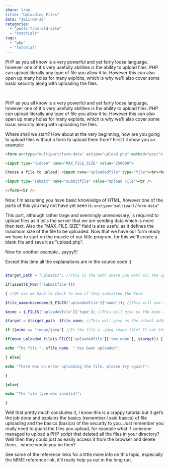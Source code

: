 ```yaml
---
share: true
title: "Uploading Files"
date: "2011-09-30"
categories: 
  - "posts-from-old-site"
  - "tutorials"
tags: 
  - "php"
  - "tutorial"
---
```


PHP as you all know is a very powerful and yet fairly loose language, however one of it's very usefully abilities is the ability to upload files. PHP can upload literally any type of file you allow it to. However this can also open up many holes for many exploits, which is why we'll also cover some basic security along with uploading the files.

 

PHP as you all know is a very powerful and yet fairly loose language, however one of it's very usefully abilities is the ability to upload files. PHP can upload literally any type of file you allow it to. However this can also open up many holes for many exploits, which is why we'll also cover some basic security along with uploading the files.

Where shall we start? How about at the very beginning, how are you going to upload files without a form to upload them from? First I'll show you an example: 

```html
<form enctype="multipart/form-data" action="upload.php" method="post">

<input type="hidden" name="MAX_FILE_SIZE" value="250000">

Choose a file to upload: <input name="uploadedfile" type="file"><br><br />

<input type="submit" name="submitfile" value="Upload File"><br />

</form><br />
``` 

Now, I'm assuming you have basic knowledge of HTML, however one of the parts of this you may not have yet seen is: `enctype="multipart/form-data"`

This part, although rather large and seemingly unnecessary, is required to upload files as it tells the server that we are sending data which is more then text. Also the "MAX\_FILE\_SIZE" field is also useful as it defines the maximum size of the file to be uploaded. Now that we have our form ready we have to start on the muscle of our little program, for this we'll create a blank file and save it as "upload.php".

Now for another example...yayyy!!!

Except this time all the explanations are in the source code ;) 

```php

$target_path = "uploads/"; //This is the path where you want all the uploaded files to be stored.

if(isset($_POST['submitfile']))

{ //Ok now we have to check to see if they submitted the form

$file_name=basename($_FILES['uploadedfile']['name']); //This will use the base name() function to get the actuall file name of the uploaded file.

$mime = $_FILES['uploadedfile']['type']; //This will give us the mime (Multipurpose Internet Mail Extension) of the file, so we can determine if we want to allow it or not.

$target = $target_path .$file_name; //This will give us the actual address and filename to put the file.

if ($mime == "image/jpeg"{ //Is the file a .jpeg image file? If not then we&rsquo;ll just throw it away, but if it is we are going to save it and tell the user it has been uploaded.

if(move_uploaded_file($_FILES['uploadedfile']['tmp_name'], $target)) { //The move_uploaded_file function does exactly what it says, it moves the uploaded file, however we&rsquo;ve put it into and if statement and if it succeeds it prints the following message, and if it fails it prints an error.

echo "The file ". $file_name. " has been uploaded";

} else{

echo "There was an error uploading the file, please try again!";

}

}else{

echo "The file type was invalid!";

}
``` 

Well that pretty much concludes it, I know this is a crappy tutorial but it get’s the job done and explains the basics (remember I said basics) of file uploading and the basics (basics) of the security to you. Just remember you really need to guard the files you upload, for example what if someone managed to upload a PHP script that deleted all the files in your directory? Well then they could just as easily access it from the browser and delete them….where would you be then?

See some of the reference links for a little more info on this topic, especially the MIME reference link, it’ll really help ya out in the long run.
